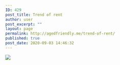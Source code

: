 ```yaml
---
ID: 429
post_title: Trend of rent
author: user
post_excerpt: ""
layout: page
permalink: http://agedfriendly.me/trend-of-rent/
published: true
post_date: 2020-09-03 14:46:32
---
```

<!-- wp:themify-builder/canvas /--><!--themify_builder_static--><noscript><a href='#'><img alt=' ' src='https:&#47;&#47;public.tableau.com&#47;static&#47;images&#47;Me&#47;MelbLGAMedianRent&#47;Sheet1&#47;1_rss.png' style='border: none' /></a></noscript><object class='tableauViz' style='display:none;'><param name='host_url' value='https%3A%2F%2Fpublic.tableau.com%2F' /> <param name='embed_code_version' value='3' /> <param name='site_root' value='' /><param name='name' value='MelbLGAMedianRent&#47;Sheet1' /><param name='tabs' value='no' /><param name='toolbar' value='yes' /><param name='static_image' value='https:&#47;&#47;public.tableau.com&#47;static&#47;images&#47;Me&#47;MelbLGAMedianRent&#47;Sheet1&#47;1.png' /> <param name='animate_transition' value='yes' /><param name='display_static_image' value='yes' /><param name='display_spinner' value='yes' /><param name='display_overlay' value='yes' /><param name='display_count' value='yes' /><param name='language' value='en' /></object><!--/themify_builder_static-->
